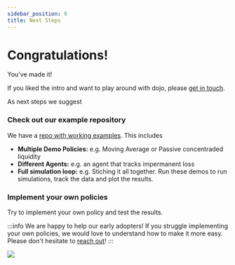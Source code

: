 ```yaml
---
sidebar_position: 9
title: Next Steps
---
```


# Congratulations!

You've made it!  


If you liked the intro and want to play around with dojo, please [get in touch](mailto:elisabeth@compasslabs.ai?subject=dojo%20trial%20license%20request&body=%3C%20Please%20let%20us%20know%20your%20name%20and%20the%20company%20you%20represent.%20We'll%20get%20back%20ASAP%20%3E).

As next steps we suggest

### Check out our example repository

We have a [repo with working examples](https://github.com/CompassLabs/dojo_examples). This includes
- **Multiple Demo Policies:** e.g. Moving Average or Passive concentraded liquidity
- **Different Agents:** e.g. an agent that tracks impermanent loss
- **Full simulation loop:** e.g. Stiching it all together. Run these demos to run simulations, track the data and plot the results.

### Implement your own policies

Try to implement your own policy and test the results.

:::info We are happy to help our early adopters!
If you struggle implementing your own policies, we would love to understand how to make it more easy. Please don't hesitate to [reach out](mailto::elisabeth@compasslabs.ai)!
:::

![](/img/dojo.png)